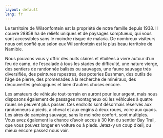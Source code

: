 ```yaml
---
layout: default
lang: fr
---
```


Le territoire de Wilsonfontein est la propriété de notre famille depuis 1938. Il couvre 28858 ha de reliefs uniques et de paysages somptueux, qui vous sont accessibles sans le moindre risque de malaria. De nombreux visiteurs nous ont confié que selon eux Wilsonfontein est le plus beau territoire de Namibie.

Nous pouvons vous y offrir des nuits claires et étoilées à vivre autour d’un feu de camp, de l’escalade à tous les stades de difficulté, une nature vierge, des sentiers de randonnée balisés ou sauvages, une faune sauvage très diversifiée, des peintures rupestres, des poteries Bushman, des outils de l’âge de pierre, des promenades à la recherche de minéraux, des découvertes géologiques et bien d’autres choses encore.

Les amateurs de véhicule tout-terrain en auront pour leur argent, mais nous disposons également de passages montagneux où les véhicules à quatre roues ne peuvent plus passer. Ces endroits sont désormais réservés aux randonneurs à pieds, à cheval et aux engins à deux roues, voire aux quads. Les aires de camping sauvage, sans le moindre confort, sont multiples. Vous avez également la chance d’avoir accès à 30 Km du sentier Bay Trail, que vous pouvez longer en voiture ou à pieds. Jetez-y un coup d’œil, ou mieux encore passez nous voir.